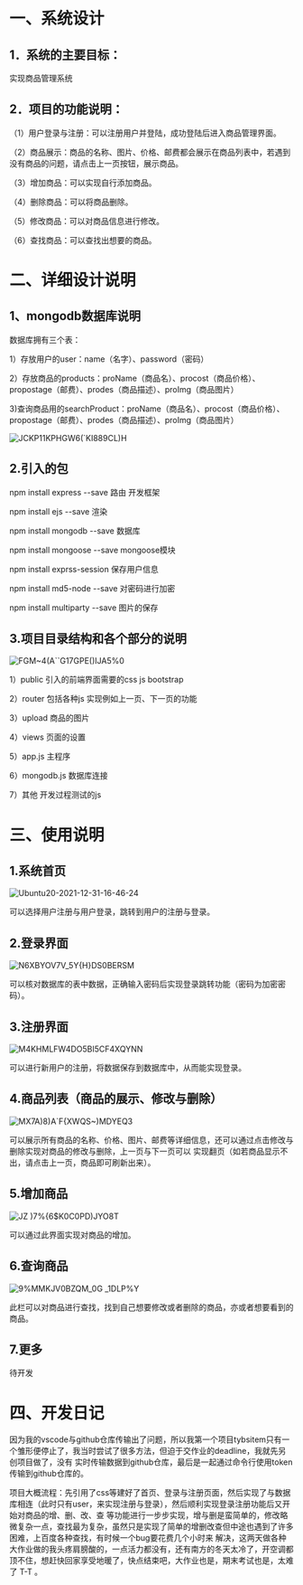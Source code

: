 一、系统设计
===
1．系统的主要目标：
---
实现商品管理系统

2．项目的功能说明：
---
（1）用户登录与注册：可以注册用户并登陆，成功登陆后进入商品管理界面。

（2）商品展示：商品的名称、图片、价格、邮费都会展示在商品列表中，若遇到没有商品的问题，请点击上一页按钮，展示商品。

（3）增加商品：可以实现自行添加商品。

（4）删除商品：可以将商品删除。

（5）修改商品：可以对商品信息进行修改。

（6）查找商品：可以查找出想要的商品。

二、详细设计说明
==
1、mongodb数据库说明
--
数据库拥有三个表：

1）存放用户的user：name（名字）、password（密码）

2）存放商品的products：proName（商品名）、procost（商品价格）、propostage（邮费）、prodes（商品描述）、proImg（商品图片）

3)查询商品用的searchProduct：proName（商品名）、procost（商品价格）、propostage（邮费）、prodes（商品描述）、proImg（商品图片）

![JCKP11KPHGW6(`KI889CL)H](https://user-images.githubusercontent.com/95195374/147814214-df2d688b-9314-4eb9-b33b-558bdc37a4c1.png)

2.引入的包
--
npm install express --save  路由 开发框架

npm install ejs --save  渲染

npm install mongodb --save  数据库

npm install mongoose --save  mongoose模块

npm install exprss-session  保存用户信息

npm install md5-node --save  对密码进行加密

npm install multiparty --save  图片的保存

3.项目目录结构和各个部分的说明
--
![FGM~4(A``G17GPE()IJA5%0](https://user-images.githubusercontent.com/95195374/147817918-49cf7274-0757-4252-ac6f-89120c1cf78a.png)

1）public 引入的前端界面需要的css js bootstrap

2）router 包括各种js 实现例如上一页、下一页的功能

3）upload 商品的图片

4）views 页面的设置

5）app.js 主程序

6）mongodb.js 数据库连接

7）其他 开发过程测试的js

三、使用说明
==
1.系统首页
--
![Ubuntu20-2021-12-31-16-46-24](https://user-images.githubusercontent.com/95195374/147813931-29679b8c-9754-4bde-98a4-977422685ce5.png)

可以选择用户注册与用户登录，跳转到用户的注册与登录。

2.登录界面
--
![N6XBYOV7V_5Y{H}DS0BERSM](https://user-images.githubusercontent.com/95195374/147815349-b662df33-2b9d-4fc3-a410-a2d7dbfd62d3.png)

可以核对数据库的表中数据，正确输入密码后实现登录跳转功能（密码为加密密码）。

3.注册界面
--
![M4KHMLFW4DO5BI5CF4XQYNN](https://user-images.githubusercontent.com/95195374/147817534-e7778f54-71e9-4df7-8958-b38a558f42f7.png)

可以进行新用户的注册，将数据保存到数据库中，从而能实现登录。

4.商品列表（商品的展示、修改与删除）
--
![MX7A)8)A`F{XWQS~)MDYEQ3](https://user-images.githubusercontent.com/95195374/147815571-0fe2729a-8623-481b-8077-92a914ccb670.png)

可以展示所有商品的名称、价格、图片、邮费等详细信息，还可以通过点击修改与删除实现对商品的修改与删除，上一页与下一页可以
实现翻页（如若商品显示不出，请点击上一页，商品即可刷新出来）。

5.增加商品
--
![JZ )7%{6$K0C0PD)JYO8T](https://user-images.githubusercontent.com/95195374/147817793-693cbdaa-6e6b-48c3-bd19-c11d8964d0e2.png)

可以通过此界面实现对商品的增加。

6.查询商品
--
![9%MMKJV0BZQM_0G _1DLP%Y](https://user-images.githubusercontent.com/95195374/147818198-a9babdb8-c570-464a-8c9f-c6bc841b3369.png)

此栏可以对商品进行查找，找到自己想要修改或者删除的商品，亦或者想要看到的商品。

7.更多
---
待开发

四、开发日记
==
因为我的vscode与github仓库传输出了问题，所以我第一个项目tybsitem只有一个雏形便停止了，我当时尝试了很多方法，但迫于交作业的deadline，我就先另创项目做了，没有
实时传输数据到github仓库，最后是一起通过命令行使用token传输到github仓库的。

项目大概流程：先引用了css等建好了首页、登录与注册页面，然后实现了与数据库相连（此时只有user，来实现注册与登录），然后顺利实现登录注册功能后又开始对商品的增、删、改、查
等功能进行一步步实现，增与删是蛮简单的，修改略微复杂一点，查找最为复杂，虽然只是实现了简单的增删改查但中途也遇到了许多困难，上百度各种查找，有时候一个bug要花费几个小时来
解决，这两天做各种大作业做的我头疼肩膀酸的，一点活力都没有，还有南方的冬天太冷了，开空调都顶不住，想赶快回家享受地暖了，快点结束吧，大作业也是，期末考试也是，太难了 T-T
。

